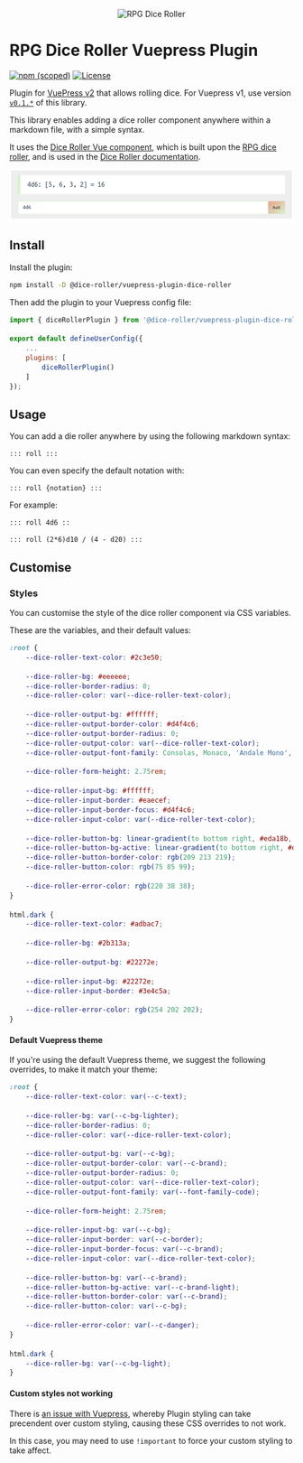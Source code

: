 <p align="center">
    <img src="https://dice-roller.github.io/documentation/dice-roller-logo.png" alt="RPG Dice Roller" style="max-width: 100%;" width="200"/>
</p>

# RPG Dice Roller Vuepress Plugin

[![npm (scoped)](https://img.shields.io/npm/v/@dice-roller/vuepress-plugin-dice-roller?label=version)](https://www.npmjs.com/package/@dice-roller/vuepress-plugin-dice-roller)
[![License](https://img.shields.io/npm/l/@dice-roller/vuepress-plugin-dice-roller)](./LICENSE.txt)


Plugin for [VuePress v2](https://v2.vuepress.vuejs.org/) that allows rolling dice. For Vuepress v1, use version [`v0.1.*`](https://github.com/dice-roller/vuepress-plugin/tree/v0.1.10) of this library.

This library enables adding a dice roller component anywhere within a markdown file, with a simple syntax.

It uses the [Dice Roller Vue component](https://github.com/dice-roller/vue), which is built upon the [RPG dice roller](https://github.com/dice-roller/rpg-dice-roller), and is used in the [Dice Roller documentation](https://dice-roller.github.io/documentation/).

![Dice Roller component](./src/client/images/example.png)


## Install

Install the plugin:

```bash
npm install -D @dice-roller/vuepress-plugin-dice-roller
```

Then add the plugin to your Vuepress config file:

```javascript
import { diceRollerPlugin } from '@dice-roller/vuepress-plugin-dice-roller';

export default defineUserConfig({
    ...
    plugins: [
        diceRollerPlugin()
    ]
});
```


## Usage

You can add a die roller anywhere by using the following markdown syntax:

```
::: roll :::
```

You can even specify the default notation with:

```
::: roll {notation} :::
```

For example:

```
::: roll 4d6 ::
```

```
::: roll (2*6)d10 / (4 - d20) :::
```


## Customise

### Styles

You  can customise the style of the dice roller component via CSS variables.

These are the variables, and their default values:

```css
:root {
    --dice-roller-text-color: #2c3e50;

    --dice-roller-bg: #eeeeee;
    --dice-roller-border-radius: 0;
    --dice-roller-color: var(--dice-roller-text-color);

    --dice-roller-output-bg: #ffffff;
    --dice-roller-output-border-color: #d4f4c6;
    --dice-roller-output-border-radius: 0;
    --dice-roller-output-color: var(--dice-roller-text-color);
    --dice-roller-output-font-family: Consolas, Monaco, 'Andale Mono', 'Ubuntu Mono', monospace;

    --dice-roller-form-height: 2.75rem;

    --dice-roller-input-bg: #ffffff;
    --dice-roller-input-border: #eaecef;
    --dice-roller-input-border-focus: #d4f4c6;
    --dice-roller-input-color: var(--dice-roller-text-color);

    --dice-roller-button-bg: linear-gradient(to bottom right, #eda18b, #d4f4c6);
    --dice-roller-button-bg-active: linear-gradient(to bottom right, #d4f4c6, #eda18b);
    --dice-roller-button-border-color: rgb(209 213 219);
    --dice-roller-button-color: rgb(75 85 99);

    --dice-roller-error-color: rgb(220 38 38);
}

html.dark {
    --dice-roller-text-color: #adbac7;

    --dice-roller-bg: #2b313a;

    --dice-roller-output-bg: #22272e;

    --dice-roller-input-bg: #22272e;
    --dice-roller-input-border: #3e4c5a;

    --dice-roller-error-color: rgb(254 202 202);
}
```

#### Default Vuepress theme

If you're using the default Vuepress theme, we suggest the following overrides, to make it match your theme:

```css
:root {
    --dice-roller-text-color: var(--c-text);

    --dice-roller-bg: var(--c-bg-lighter);
    --dice-roller-border-radius: 0;
    --dice-roller-color: var(--dice-roller-text-color);

    --dice-roller-output-bg: var(--c-bg);
    --dice-roller-output-border-color: var(--c-brand);
    --dice-roller-output-border-radius: 0;
    --dice-roller-output-color: var(--dice-roller-text-color);
    --dice-roller-output-font-family: var(--font-family-code);

    --dice-roller-form-height: 2.75rem;

    --dice-roller-input-bg: var(--c-bg);
    --dice-roller-input-border: var(--c-border);
    --dice-roller-input-border-focus: var(--c-brand);
    --dice-roller-input-color: var(--dice-roller-text-color);

    --dice-roller-button-bg: var(--c-brand);
    --dice-roller-button-bg-active: var(--c-brand-light);
    --dice-roller-button-border-color: var(--c-brand);
    --dice-roller-button-color: var(--c-bg);

    --dice-roller-error-color: var(--c-danger);
}

html.dark {
    --dice-roller-bg: var(--c-bg-light);
}
```

#### Custom styles not working

There is [an issue with Vuepress](https://github.com/vuepress/vuepress-next/discussions/1099), whereby Plugin styling can take precendent over custom styling, causing these CSS overrides to not work.

In this case, you may need to use `!important` to force your custom styling to take affect.
